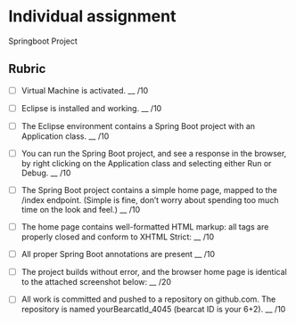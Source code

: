 # Individual assignment
Springboot Project

## Rubric
- [ ] Virtual Machine is activated. __ /10

- [ ] Eclipse is installed and working. __ /10

- [ ] The Eclipse environment contains a Spring Boot project with an Application class. __ /10

- [ ] You can run the Spring Boot project, and see a response in the browser, by right clicking on the
Application class and selecting either Run or Debug. __ /10

- [ ] The Spring Boot project contains a simple home page, mapped to the /index endpoint. (Simple is fine,
don’t worry about spending too much time on the look and feel.) __ /10

- [ ] The home page contains well-formatted HTML markup: all tags are properly closed and conform to
XHTML Strict: __ /10

- [ ] All proper Spring Boot annotations are present __ /10

- [ ] The project builds without error, and the browser home page is identical to the attached screenshot
below: __ /20

- [ ] All work is committed and pushed to a repository on github.com. The repository is named
yourBearcatId_4045 (bearcat ID is your 6+2). __ /10


